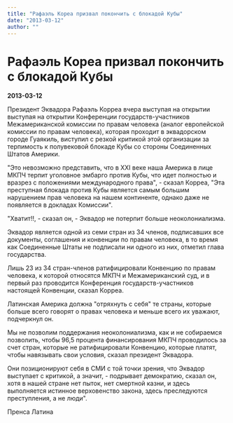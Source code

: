 ```yaml
---
title: "Рафаэль Кореа призвал покончить с блокадой Кубы"
date: "2013-03-12"
author: ""
---
```


# Рафаэль Кореа призвал покончить с блокадой Кубы

**2013-03-12** 

Президент Эквадора Рафаэль Корреа вчера выступая на открытии выступая на открытии Конференции государств-участников Межамериканской комиссии по правам человека (аналог европейской комиссии по правам человека), которая проходит в эквадорском городе Гуаякиль, виступил с резкой критикой этой организации за терпимость к полувековой блокаде Кубы со стороны Соединенных Штатов Америки.

"Это невозможно представить, что в XXI веке наша Америка в лице МКПЧ терпит уголовное эмбарго против Кубы, что идет полностью и вразрез с положениями международного права", - сказал Корреа, "Эта преступная блокада против Кубы является самым большим нарушением прав человека на нашем континенте, однако даже не появляется в докладах Комиссии".



"Хватит!!, - сказал он, - Эквадор не потерпит больше неоколониализма.



Эквадор является одной из семи стран из 34 членов, подписавших все документы, соглашения и конвенции по правам человека, в то время как Соединенные Штаты не подписали ни одного из них, отметил глава государства. 



Лишь 23 из 34 стран-членов ратифицировали Конвенцию по правам человека, к которой относятся МКПЧ и Межамериканский суд, и в первый раз проводится Конференция государств-участников настоящей Конвенции, сказал Корреа.



Латинская Америка должна "отряхнуть с себя" те страны, которые больше всего говорят о правах человека и меньше всего их уважают, подчеркнул он.



Мы не позволим поддержания неоколониализма, как и не собираемся позволить, чтобы 96,5 процента финансирования МКПЧ проводилось за счет стран, которые не ратифицировали Конвенцию, которые платят, чтобы навязывать свои условия, сказал президент Эквадора. 



Они позиционируют себя в СМИ с той точки зрения, что Эквадор выступает с критикой, а значит, - подрывает демократию, сказал он, хотя в нашей стране нет пыток, нет смертной казни, и здесь выполняется истинное верховенство закона, здесь преследуются преступления, а не люди".

Пренса Латина